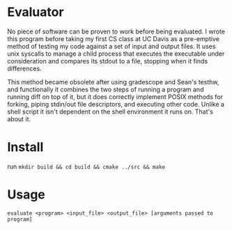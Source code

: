 # Evaluator
No piece of software can be proven to work before being evaluated. I wrote this program before taking my first CS class at UC Davis as a pre-emptive method of testing my code against a set of input and output files. It uses unix syscalls to manage a child process that executes the executable under consideration and compares its stdout to a file, stopping when it finds differences.

This method became obsolete after using gradescope and Sean's testhw, and functionally it combines the two steps of running a program and running diff on top of it, but it does correctly implement POSIX methods for forking, piping stdin/out file descriptors, and executing other code. Unlike a shell script it isn't dependent on the shell environment it runs on. That's about it. 

Install
========
run `mkdir build && cd build && cmake ../src && make`

Usage
======
`evaluate <program> <input_file> <output_file> [arguments passed to program]`

